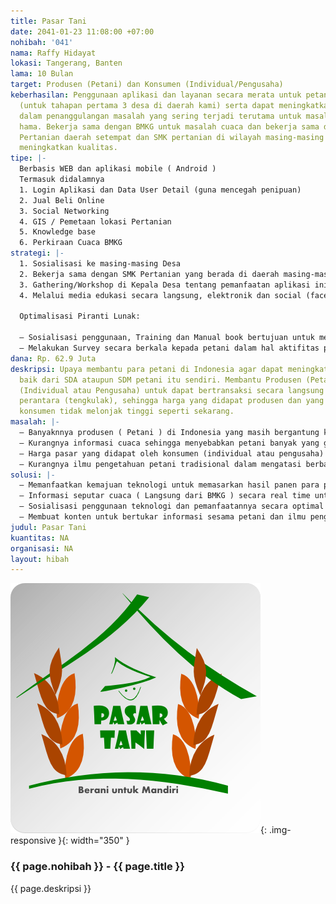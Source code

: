 ```yaml
---
title: Pasar Tani
date: 2041-01-23 11:08:00 +07:00
nohibah: '041'
nama: Raffy Hidayat
lokasi: Tangerang, Banten
lama: 10 Bulan
target: Produsen (Petani) dan Konsumen (Individual/Pengusaha)
keberhasilan: Penggunaan aplikasi dan layanan secara merata untuk petani di desa se-indonesia
  (untuk tahapan pertama 3 desa di daerah kami) serta dapat meningkatkan pengetahuan
  dalam penanggulangan masalah yang sering terjadi terutama untuk masalah cuaca dan
  hama. Bekerja sama dengan BMKG untuk masalah cuaca dan bekerja sama dengan Pemerintah
  Pertanian daerah setempat dan SMK pertanian di wilayah masing-masing desa untuk
  meningkatkan kualitas.
tipe: |-
  Berbasis WEB dan aplikasi mobile ( Android )
  Termasuk didalamnya
  1. Login Aplikasi dan Data User Detail (guna mencegah penipuan)
  2. Jual Beli Online
  3. Social Networking
  4. GIS / Pemetaan lokasi Pertanian
  5. Knowledge base
  6. Perkiraan Cuaca BMKG
strategi: |-
  1. Sosialisasi ke masing-masing Desa
  2. Bekerja sama dengan SMK Pertanian yang berada di daerah masing-masing desa dan Pemerintah Pertanian dalam hal pemanfaatan perangkat lunak ini
  3. Gathering/Workshop di Kepala Desa tentang pemanfaatan aplikasi ini
  4. Melalui media edukasi secara langsung, elektronik dan social (facebook, twitter, dll)

  Optimalisasi Piranti Lunak:

  – Sosialisasi penggunaan, Training dan Manual book bertujuan untuk memberikan panduan dalam menggunakan aplikasi tersebut.
  – Melakukan Survey secara berkala kepada petani dalam hal aktifitas penggunaan aplikasi tersebut.
dana: Rp. 62.9 Juta
deskripsi: Upaya membantu para petani di Indonesia agar dapat meningkatkan kualitas,
  baik dari SDA ataupun SDM petani itu sendiri. Membantu Produsen (Petani) dan Konsumen
  (Individual atau Pengusaha) untuk dapat bertransaksi secara langsung tanpa melalui
  perantara (tengkulak), sehingga harga yang didapat produsen dan yang dikeluarkan
  konsumen tidak melonjak tinggi seperti sekarang.
masalah: |-
  – Banyaknnya produsen ( Petani ) di Indonesia yang masih bergantung kepada perantara (tengkulak).
  – Kurangnya informasi cuaca sehingga menyebabkan petani banyak yang gagal panen.
  – Harga pasar yang didapat oleh konsumen (individual atau pengusaha) tidak sesuai dengan harga yang diperoleh Produsen (Petani) itu sendiri.
  – Kurangnya ilmu pengetahuan petani tradisional dalam mengatasi berbagai masalah ( salah satunya seperti hama ).
solusi: |-
  – Memanfaatkan kemajuan teknologi untuk memasarkan hasil panen para produsen ( Petani ) langsung kepada Konsumen ( Individual atau pengusaha ) agar tepat sasaran.
  – Informasi seputar cuaca ( Langsung dari BMKG ) secara real time untuk para Petani.
  – Sosialisasi penggunaan teknologi dan pemanfaatannya secara optimal kepada para petani.
  – Membuat konten untuk bertukar informasi sesama petani dan ilmu pengetahuan dari Pemerintah dalam hal seputar masalah yang sering dihadapi para petani dan cara penanggulangannya.
judul: Pasar Tani
kuantitas: NA
organisasi: NA
layout: hibah
---
```


![041](/static/img/hibahcms/041.png){: .img-responsive }{: width="350" }

### {{ page.nohibah }} - {{ page.title }}

{{ page.deskripsi }}
